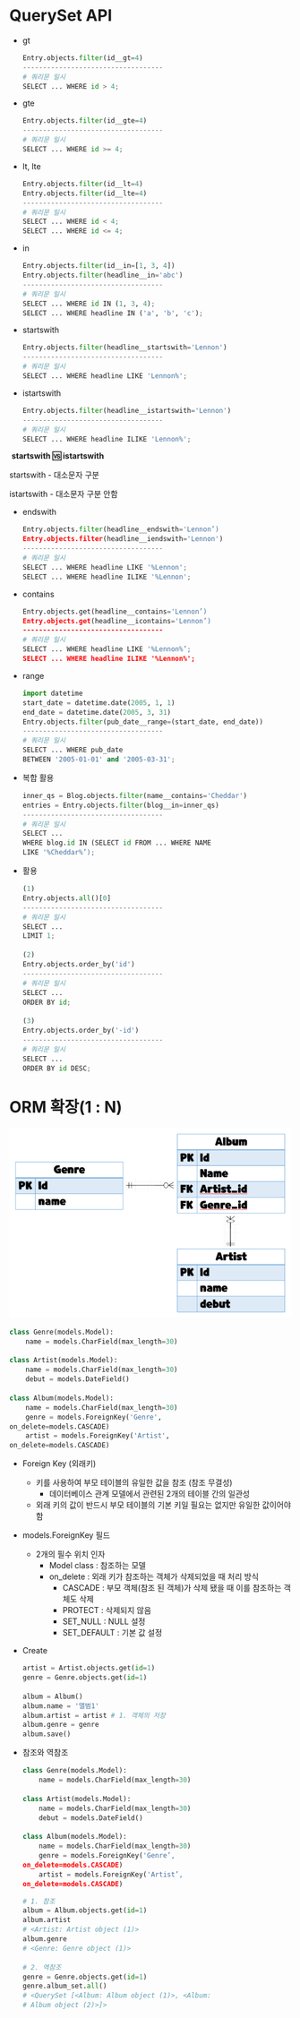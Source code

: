 # QuerySet API

- gt
  
  ```python
  Entry.objects.filter(id__gt=4)
  -----------------------------------
  # 쿼리문 일시
  SELECT ... WHERE id > 4;
  ```

- gte
  
  ```python
  Entry.objects.filter(id__gte=4)
  -----------------------------------
  # 쿼리문 일시
  SELECT ... WHERE id >= 4;
  ```

- lt, lte
  
  ```python
  Entry.objects.filter(id__lt=4)
  Entry.objects.filter(id__lte=4)
  -----------------------------------
  # 쿼리문 일시
  SELECT ... WHERE id < 4;
  SELECT ... WHERE id <= 4;
  ```

- in
  
  ```python
  Entry.objects.filter(id__in=[1, 3, 4])
  Entry.objects.filter(headline__in='abc')
  -----------------------------------
  # 쿼리문 일시
  SELECT ... WHERE id IN (1, 3, 4);
  SELECT ... WHERE headline IN ('a', 'b', 'c');
  ```

- startswith
  
  ```python
  Entry.objects.filter(headline__startswith='Lennon')
  -----------------------------------
  # 쿼리문 일시
  SELECT ... WHERE headline LIKE 'Lennon%';
  ```

- istartswith
  
  ```python
  Entry.objects.filter(headline__istartswith='Lennon')
  -----------------------------------
  # 쿼리문 일시
  SELECT ... WHERE headline ILIKE 'Lennon%';
  ```

​                                                     **startswith 🆚  istartswith**

startswith - 대소문자 구분

istartswith - 대소문자 구분 안함

- endswith
  
  ```python
  Entry.objects.filter(headline__endswith='Lennon’)
  Entry.objects.filter(headline__iendswith='Lennon')
  -----------------------------------
  # 쿼리문 일시           
  SELECT ... WHERE headline LIKE '%Lennon';
  SELECT ... WHERE headline ILIKE '%Lennon';
  ```

- contains
  
  ```python
  Entry.objects.get(headline__contains='Lennon’)
  Entry.objects.get(headline__icontains='Lennon’)
  -----------------------------------
  # 쿼리문 일시          
  SELECT ... WHERE headline LIKE '%Lennon%’;
  SELECT ... WHERE headline ILIKE '%Lennon%';
  ```

- range
  
  ```python
  import datetime
  start_date = datetime.date(2005, 1, 1)
  end_date = datetime.date(2005, 3, 31)
  Entry.objects.filter(pub_date__range=(start_date, end_date))
  -----------------------------------
  # 쿼리문 일시           
  SELECT ... WHERE pub_date
  BETWEEN '2005-01-01' and '2005-03-31';
  ```

- 복합 활용
  
  ```python
  inner_qs = Blog.objects.filter(name__contains='Cheddar')
  entries = Entry.objects.filter(blog__in=inner_qs)
  -----------------------------------
  # 쿼리문 일시
  SELECT ... 
  WHERE blog.id IN (SELECT id FROM ... WHERE NAME
  LIKE '%Cheddar%’);
  ```

- 활용
  
  ```python
  (1)
  Entry.objects.all()[0]
  -----------------------------------
  # 쿼리문 일시
  SELECT ... 
  LIMIT 1;
  
  (2)
  Entry.objects.order_by('id')
  -----------------------------------
  # 쿼리문 일시
  SELECT ... 
  ORDER BY id;
  
  (3)
  Entry.objects.order_by('-id')
  -----------------------------------
  # 쿼리문 일시
  SELECT ... 
  ORDER BY id DESC;
  ```

# ORM 확장(1 : N)

![image-20220825160816297](../Markdown.assets/image-20220825160816297.png)

```python
class Genre(models.Model):
    name = models.CharField(max_length=30)

class Artist(models.Model):
    name = models.CharField(max_length=30)
    debut = models.DateField()

class Album(models.Model):
    name = models.CharField(max_length=30)
    genre = models.ForeignKey('Genre', 
on_delete=models.CASCADE)
    artist = models.ForeignKey('Artist', 
on_delete=models.CASCADE)
```

- Foreign Key (외래키)
  - 키를 사용하여 부모 테이블의 유일한 값을 참조 (참조 무결성)
    - 데이터베이스 관계 모델에서 관련된 2개의 테이블 간의 일관성
  - 외래 키의 값이 반드시 부모 테이블의 기본 키일 필요는 없지만 유일한 값이어야 함

- models.ForeignKey 필드
  - 2개의 필수 위치 인자
    - Model class : 참조하는 모델
    - on_delete : 외래 키가 참조하는 객체가 삭제되었을 때 처리 방식
      - CASCADE : 부모 객체(참조 된 객체)가 삭제 됐을 때 이를 참조하는 객체도 삭제
      - PROTECT : 삭제되지 않음
      - SET_NULL : NULL 설정
      - SET_DEFAULT : 기본 값 설정

- Create
  
  ```python
  artist = Artist.objects.get(id=1)
  genre = Genre.objects.get(id=1)
  
  album = Album() 
  album.name = '앨범1'
  album.artist = artist # 1. 객체의 저장
  album.genre = genre
  album.save()
  ```

- 참조와 역참조
  
  ```python
  class Genre(models.Model):
      name = models.CharField(max_length=30)
  
  class Artist(models.Model):
      name = models.CharField(max_length=30)
      debut = models.DateField()
  
  class Album(models.Model):
      name = models.CharField(max_length=30)
      genre = models.ForeignKey('Genre’, 
  on_delete=models.CASCADE)
      artist = models.ForeignKey('Artist’, 
  on_delete=models.CASCADE)
  ```
  
  ```python
  # 1. 참조
  album = Album.objects.get(id=1)
  album.artist
  # <Artist: Artist object (1)>
  album.genre
  # <Genre: Genre object (1)>
  
  # 2. 역참조
  genre = Genre.objects.get(id=1)
  genre.album_set.all()
  # <QuerySet [<Album: Album object (1)>, <Album: 
  # Album object (2)>]>
  ```
